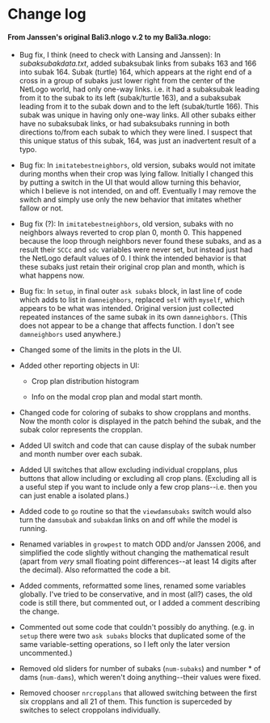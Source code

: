 Change log
====

#### From Janssen's original Bali3.nlogo v.2 to my Bali3a.nlogo:

* Bug fix, I think (need to check with Lansing and Janssen): In
*subaksubakdata.txt*, added subaksubak links from subaks 163 and 166 into
subak 164.  Subak (turtle) 164, which appears at the right end of a
cross in a group of subaks just lower right from the center of the
NetLogo world, had only one-way links. i.e. it had a subaksubak leading
from it to the subak to its left (subak/turtle 163), and a subaksubak
leading from it to the subak down and to the left (subak/turtle 166).
This subak was unique in having only one-way links.  All other subaks
either have no subaksubak links, or had subaksubaks running in both
directions to/from each subak to which they were lined.  I suspect that
this unique status of this subak, 164, was just an inadvertent result of
a typo.

* Bug fix: In `imitatebestneighbors`, old version, subaks would not
imitate during months when their crop was lying fallow.  Initially I
changed this by putting a switch in the UI that would allow turning this
behavior, which I believe is not intended, on and off.  Eventually I may
remove the switch and simply use only the new behavior that imitates
whether fallow or not.

* Bug fix (?): In `imitatebestneighbors`, old version, subaks with no
neighbors always reverted to crop plan 0, month 0.  This happened
because the loop through neighbors never found these subaks, and as a
result their `SCCc` and `sdc` variables were never set, but instead just
had the NetLogo default values of 0.  I think the intended behavior is
that these subaks just retain their original crop plan and month, which
is what happens now.

* Bug fix: In `setup`, in final outer `ask subaks` block, in last line
of code which adds to list in `damneighbors`, replaced `self` with
`myself`, which appears to be what was intended.  Original version just
collected repeated instances of the same subak in its own
`damneighbors`.  (This does not appear to be a change that affects
function.  I don't see `damneighbors` used anywhere.)

* Changed some of the limits in the plots in the UI.

* Added other reporting objects in UI:

    * Crop plan distribution histogram
    
    * Info on the modal crop plan and modal start month.

* Changed code for coloring of subaks to show cropplans and months.
Now the month color is displayed in the patch behind the subak, and
the subak color represents the cropplan.

* Added UI switch and code that can cause display of the subak number
and month number over each subak.

* Added UI switches that allow excluding individual cropplans, plus
buttons that allow including or excluding all crop plans.  (Excluding
all is a useful step if you want to include only a few crop
plans--i.e. then you can just enable a isolated plans.)

* Added code to `go` routine so that the `viewdamsubaks` switch would
also turn the `damsubak` and `subakdam` links on and off while the
model is running.

* Renamed variables in `growpest` to match ODD and/or Janssen 2006,
and simplified the code slightly without changing the mathematical
result (apart from *very* small floating point differences--at least
14 digits after the decimal).  Also reformatted the code a bit.

* Added comments, reformatted some lines, renamed some variables
globally.  I've tried to be conservative, and in most (all?) cases,
the old code is still there, but commented out, or I added a comment
describing the change.

* Commented out some code that couldn't possibly do anything.  (e.g.
in `setup` there were two `ask subaks` blocks that duplicated some of
the same variable-setting operations, so I left only the later version
uncommented.)

* Removed old sliders for number of subaks (`num-subaks`) and number *
of dams (`num-dams`), which weren't doing anything--their values were
fixed.

* Removed chooser `nrcropplans` that allowed switching between the first
six cropplans and all 21 of them.  This function is superceded by
switches to select croppolans individually.
